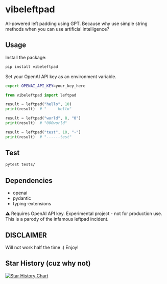 # vibeleftpad

AI-powered left padding using GPT. Because why use simple string methods when you can use artificial intelligence?

## Usage

Install the package:
```bash
pip install vibeleftpad
```

Set your OpenAI API key as an environment variable.
```bash
export OPENAI_API_KEY=your_key_here
```

```python
from vibeleftpad import leftpad

result = leftpad("hello", 10)
print(result)  # "     hello"

result = leftpad("world", 8, "0")
print(result)  # "000world"

result = leftpad("test", 10, "-")
print(result)  # "------test"
```

## Test

```bash
pytest tests/
```

## Dependencies

- openai
- pydantic
- typing-extensions

⚠️ Requires OpenAI API key. Experimental project - not for production use. This is a parody of the infamous leftpad incident.


## DISCLAIMER

Will not work half the time :) Enjoy!

## Star History (cuz why not)

<a href="https://www.star-history.com/#tahayparker/vibeleftpad&Date">
 <picture>
   <source media="(prefers-color-scheme: dark)" srcset="https://api.star-history.com/svg?repos=tahayparker/vibeleftpad&type=Date&theme=dark" />
   <source media="(prefers-color-scheme: light)" srcset="https://api.star-history.com/svg?repos=tahayparker/vibeleftpad&type=Date" />
   <img alt="Star History Chart" src="https://api.star-history.com/svg?repos=tahayparker/vibeleftpad&type=Date" />
 </picture>
</a>
